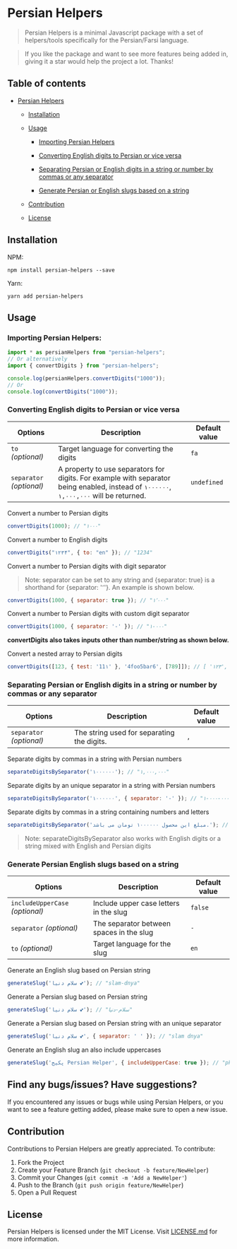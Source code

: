 # Persian Helpers

> Persian Helpers is a minimal Javascript package with a set of helpers/tools specifically for the Persian/Farsi language.

>

> If you like the package and want to see more features being added in, giving it a star would help the project a lot. Thanks!

## Table of contents

- [Persian Helpers](#persian-helpers)

  - [Installation](#installation)

  - [Usage](#usage)

    - [Importing Persian Helpers](#importing-persian-helpers)
    
    - [Converting English digits to Persian or vice versa](#converting-english-digits-to-persian-or-vice-versa)

    - [Separating Persian or English digits in a string or number by commas or any separator](#separating-persian-or-english-digits-in-a-string-or-number-by-commas-or-any-separator)

    - [Generate Persian or English slugs based on a string](#generate-persian-or-english-slugs-based-on-a-string)

  - [Contribution](#contribution)

  - [License](#license)

## Installation

NPM:

`npm install persian-helpers --save`

Yarn:

`yarn add persian-helpers`

## Usage

### Importing Persian Helpers:

```javascript
import * as persianHelpers from "persian-helpers";
// Or alternatively
import { convertDigits } from "persian-helpers";

console.log(persianHelpers.convertDigits("1000"));
// Or
console.log(convertDigits("1000"));
```

### Converting English digits to Persian or vice versa

| Options                  | Description                                                                                                                            | Default value |
| ------------------------ | -------------------------------------------------------------------------------------------------------------------------------------- | ------------- |
| `to` _(optional)_        | Target language for converting the digits                                                                                              | `fa`          |
| `separator` _(optional)_ | A property to use separators for digits. For example with separator being enabled, instead of `۱۰۰۰۰۰۰`, `۱,۰۰۰,۰۰۰` will be returned. | `undefined`   |

Convert a number to Persian digits

```javascript
convertDigits(1000); // "۱۰۰۰"
```

Convert a number to English digits

```javascript
convertDigits("۱۲۳۴", { to: "en" }); // "1234"
```

Convert a number to Persian digits with digit separator

> Note: separator can be set to any string and {separator: true} is a shorthand for {separator: '٬'}. An example is shown below.

```javascript
convertDigits(1000, { separator: true }); // "۱٬۰۰۰"
```

Convert a number to Persian digits with custom digit separator

```javascript
convertDigits(1000, { separator: '-' }); // "۱-۰۰۰"
```

**convertDigits also takes inputs other than number/string as shown below.**

Convert a nested array to Persian digits

```javascript
convertDigits([123, { test: '11۱' }, '4foo5bar6', [789]]); // [ '۱۲۳', { test: '۱۱۱' }, '۴foo۵bar۶', ['۷۸۹'], ]
```

### Separating Persian or English digits in a string or number by commas or any separator

| Options                  | Description                                | Default value |
| ------------------------ | ------------------------------------------ | ------------- |
| `separator` _(optional)_ | The string used for separating the digits. | `,`           |

Separate digits by commas in a string with Persian numbers

```javascript
separateDigitsBySeparator('۱۰۰۰۰۰۰'); // "۱,۰۰۰,۰۰۰"
```

Separate digits by an unique separator in a string with Persian numbers

```javascript
separateDigitsBySeparator('۱۰۰۰۰۰۰', { separator: '-' }); // "۱-۰۰۰-۰۰۰"
```

Separate digits by commas in a string containing numbers and letters

```javascript
separateDigitsBySeparator('مبلغ این محصول ۱۰۰۰۰۰۰ تومان می باشد.'); // "مبلغ این محصول ۱,۰۰۰,۰۰۰ تومان می باشد."
```

> Note: separateDigitsBySeparator also works with English digits or a string mixed with English and Persian digits

### Generate Persian English slugs based on a string

| Options                         | Description                              | Default value |
| ------------------------------- | ---------------------------------------- | ------------- |
| `includeUpperCase` _(optional)_ | Include upper case letters in the slug   | `false`       |
| `separator` _(optional)_        | The separator between spaces in the slug | `-`           |
| `to` _(optional)_               | Target language for the slug             | `en`          |

Generate an English slug based on Persian string

```javascript
generateSlug('سلام دنیا 💕'); // "slam-dnya"
```

Generate a Persian slug based on Persian string

```javascript
generateSlug('سلام دنیا 💕'); // "سلام-دنیا"
```

Generate a Persian slug based on Persian string with an unique separator

```javascript
generateSlug('سلام دنیا 💕', { separator: ' ' }); // "slam dnya"
```

Generate an English slug an also include uppercases

```javascript
generateSlug('پکیج Persian Helper', { includeUpperCase: true }); // "pkyj-Persian-Helper"
```

## Find any bugs/issues? Have suggestions?

If you encountered any issues or bugs while using Persian Helpers, or you want to see a feature getting added, please make sure to open a new issue.

## Contribution

Contributions to Persian Helpers are greatly appreciated. To contribute:

1. Fork the Project
2. Create your Feature Branch (`git checkout -b feature/NewHelper`)
3. Commit your Changes (`git commit -m 'Add a NewHelper'`)
4. Push to the Branch (`git push origin feature/NewHelper`)
5. Open a Pull Request

## License
Persian Helpers is licensed under the MIT License. Visit [LICENSE.md](https://github.com/kasraghoreyshi/persian-helpers/blob/main/LICENSE) for more information.
